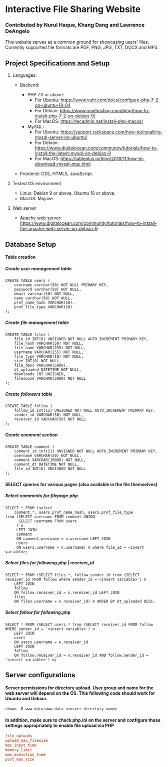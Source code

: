 # Interactive File Sharing Website
### Contributed by Nurul Haque, Khang Dang and Lawrence DeAngelo

This website serves as a common ground for showcasing users' files. Currently supported file formats are PDF, PNG, JPG, TXT, DOCX and MP3.

## Project Specifications and Setup
1. Languages: 
   - Backend: 
     - PHP 7.0 or above: 
       - For Ubuntu: https://www.vultr.com/docs/configure-php-7-2-on-ubuntu-18-04
       - For Debian: https://www.rosehosting.com/blog/how-to-install-php-7-2-on-debian-9/
       - For MacOS:  https://tecadmin.net/install-php-macos/
     - MySQL:
       - For Ubuntu: https://support.rackspace.com/how-to/installing-mysql-server-on-ubuntu/
       - For Debian: https://www.digitalocean.com/community/tutorials/how-to-install-the-latest-mysql-on-debian-9
       - For MacOS:  https://tableplus.io/blog/2018/11/how-to-download-mysql-mac.html
     
   - Frontend: CSS, HTML5, JavaScript.
   
2. Tested OS environment
   - Linux: Debian 9 or above, Ubuntu 18 or above.
   - MacOS: Mojave.
   
3. Web server
   - Apache web server: https://www.digitalocean.com/community/tutorials/how-to-install-the-apache-web-server-on-debian-9   
   
   
## Database Setup
#### Table creation
##### Create user management table
```mysql
CREATE TABLE users (
	username varchar(50) NOT NULL PRIMARY KEY,
	password varchar(50) NOT NULL,
	email varchar(50) NOT NULL,
	name varchar(50) NOT NULL,
	prof_name_hash VARCHAR(50), 
	prof_file_type VARCHAR(10)
);
```

##### Create file management table
```mysql
CREATE TABLE files (
	file_id INT(6) UNSIGNED NOT NULL AUTO_INCREMENT PRIMARY KEY,
	file_hash VARCHAR(50) NOT NULL,
	file_name VARCHAR(255) NOT NULL,
	username VARCHAR(255) NOT NULL,
	file_type VARCHAR(10) NOT NULL,
	size INT(8) NOT NULL,
	file_desc VARCHAR(5000),
	dt_uploaded DATETIME NOT NULL,
	downloads INT UNSIGNED,
	filesound VARCHAR(5000) NOT NULL
);
```

##### Create followers table
```mysql
CREATE TABLE follow (
	follow_id int(11) UNSIGNED NOT NULL AUTO_INCREMENT PRIMARY KEY,
	sender_id VARCHAR(50) NOT NULL,
	receiver_id VARCHAR(50) NOT NULL
);
```

##### Create comment section
```mysql
CREATE TABLE comment (
	comment_id int(11) UNSIGNED NOT NULL AUTO_INCREMENT PRIMARY KEY,
	username VARCHAR(50) NOT NULL,
	comment VARCHAR(10000) NOT NULL,
	comment_dt DATETIME NOT NULL,
	file_id INT(6) UNSIGNED NOT NULL
);
```

#### SELECT queries for various pages (also available in the file themselves)
##### Select comments for filepage.php
```mysql
SELECT * FROM (select 
    comment.*, users.prof_name_hash, users.prof_file_type
from (SELECT username FROM comment UNION 
      SELECT username FROM users
     ) n 
     LEFT JOIN
     comment
     ON comment.username = n.username LEFT JOIN
     users
     ON users.username = n.username) m where file_id = <insert variable>;
```

##### Select files for following.php | receiver_id
```mysql
SELECT * FROM (SELECT files.*, follow.sender_id from (SELECT receiver_id FROM follow where sender_id ='<insert variable>') n 
	LEFT JOIN 
	follow 
	ON follow.receiver_id = n.receiver_id LEFT JOIN
	files
	ON files.username = n.receiver_id) m ORDER BY dt_uploaded DESC;
```

##### Select follow for following.php
```mysql
SELECT * FROM (SELECT users.* from (SELECT receiver_id FROM follow WHERE sender_id = '<insert variable>') n 
	LEFT JOIN
	users
	ON users.username = n.receiver_id
	LEFT JOIN
	follow
	ON follow.receiver_id = n.receiver_id AND follow.sender_id = '<insert variable>') m;
```


## Server configurations
#### Server permissions for directory upload. User group and name for the web server will depend on the OS. This following code should work for Ubuntu and Debian. 
```shell
chown -R www-data:www-data <insert directory name>
```

#### In addition, make sure to check php.ini on the server and configure these settings appropriately to enable file upload via PHP
```ini
file_uploads
upload_max_filesize
max_input_time
memory_limit
max_execution_time
post_max_size
```

